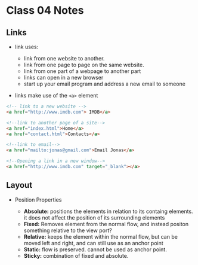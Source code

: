 # Class 04 Notes

## Links

- link uses:

  - link from one website to another.
  - link from one page to page on the same website.
  - link from one part of a webpage to another part
  - links can open in a new browser
  - start up your email program and address a new email to someone

- links make use of the `<a>` element

```html
<!-- link to a new website -->
<a href="http://www.imdb.com"> IMDB</a>

<!--link to another page of a site-->
<a href="index.html">Home</a>
<a href="contact.html">Contacts</a>

<!--link to email-->
<a href="mailto:jonas@gmail.com">Email Jonas</a>

<!--Opening a link in a new window-->
<a href="http://www.imdb.com" target="_blank"></a>
```

## Layout

- Position Properties

  - **Absolute:** positions the elements in relation to its containg elements. it does not affect the position of its
    surrounding elements
  - **Fixed:** Removes element from the normal flow, and instead positon something relative to the view port?
  - **Relative:** keeps the element within the normal flow, but can be moved left and right, and can still use as an anchor point
  - **Static:** flow is preserved. cannot be used as anchor point.
  - **Sticky:** combination of fixed and absolute.
